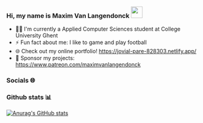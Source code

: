 ### Hi, my name is Maxim Van Langendonck <img src="https://raw.githubusercontent.com/MartinHeinz/MartinHeinz/master/wave.gif" width="30px">
- 👨‍🎓 I'm currently a Applied Computer Sciences student at College University Ghent
- ⚡ Fun fact about me: I like to game and play football
- 🌐 Check out my online portfolio! https://jovial-pare-828303.netlify.app/
- 💸 Sponsor my projects: https://www.patreon.com/maximvanlangendonck
### Socials 🌐
### Github stats 📊
[![Anurag's GitHub stats](https://github-readme-stats.vercel.app/api?username=maxim-vanlangendonck&theme=great-gatsby&show_icons=true)](https://github.com/anuraghazra/github-readme-stats)
